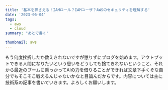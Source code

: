 ```yaml
---
title: '基本を押さえる！IAMロール？IAMユーザ？AWSのセキュリティを理解する'
date: '2023-06-04'
tags:
  - aws
  - cloud
summary: "あとで書く"

thumbnail: aws
---
```


もう何度挫折したか数えきれないですが懲りずにブログを始めます。アウトプットできる人間になりたいという思いをどうしても捨てきれないということ、それから最近のブームに乗っかってAIの力を借りることができれば文章下手くそな自分でもそこそこ戦えるんじゃないかなと目論んだからです。内容については主に技術系の記事を書いていきます。よろしくお願いします。
